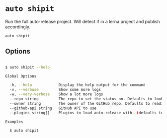 # `auto shipit`

Run the full auto-release project. Will detect if in a lerna project and publish accordingly.

```sh
auto shipit
```

## Options

```sh

$ auto shipit --help

Global Options

  -h, --help            Display the help output for the command
  -v, --verbose         Show some more logs
  -w, --very-verbose    Show a lot more logs
  --repo string         The repo to set the status on. Defaults to looking in the package definition for the platform
  --owner string        The owner of the GitHub repo. Defaults to reading from the package definition for the platform
  --github-api string   GitHub API to use
  --plugins string[]    Plugins to load auto-release with. (defaults to just npm)

Examples

  $ auto shipit
```
